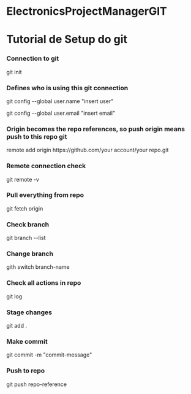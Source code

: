 # ElectronicsProjectManagerGIT
<!DOCTYPE html>
<html>
<head>

</head>
<body>

<h1>Tutorial de Setup do git</h1>

<h3>Connection to git</h3>
<p>git init</p>

<h3>Defines who is using this git connection</h3>
<p>git config --global user.name "insert user"</p>
<p>git config --global user.email "insert email"</p>

<h3>Origin becomes the repo references, so push origin means push to this repo git </h3>
<p>remote add origin https://github.com/your account/your repo.git</p>

<h3>Remote connection check</h3>
<p>git remote -v</p>

<h3>Pull everything from repo</h3>
<p>git fetch origin</p>

<h3>Check branch</h3>
<p>git branch --list</p>

<h3>Change branch</h3>
<p>gith switch branch-name</p>

<h3>Check all actions in repo</h3>
<p>git log</p>

<h3>Stage changes</h3>
<p>git add .</p>

<h3>Make commit</h3>
<p>git commit -m "commit-message"</p>

<h3>Push to repo</h3>
<p>git push repo-reference</p>



</body>
</html>

